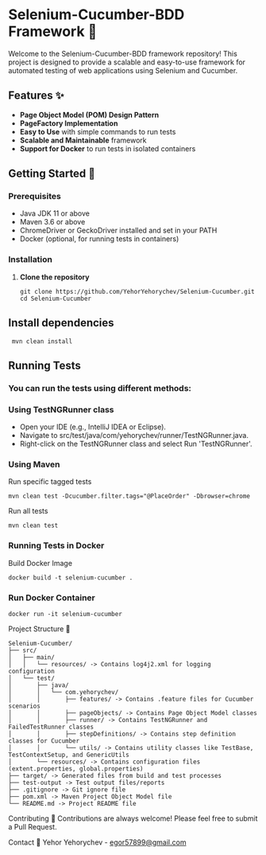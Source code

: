 # Selenium-Cucumber-BDD Framework 🥒

Welcome to the Selenium-Cucumber-BDD framework repository! This project is designed to provide a scalable and easy-to-use framework for automated testing of web applications using Selenium and Cucumber.

## Features ✨

- **Page Object Model (POM) Design Pattern**
- **PageFactory Implementation**
- **Easy to Use** with simple commands to run tests
- **Scalable and Maintainable** framework
- **Support for Docker** to run tests in isolated containers

## Getting Started 🚀

### Prerequisites

- Java JDK 11 or above
- Maven 3.6 or above
- ChromeDriver or GeckoDriver installed and set in your PATH
- Docker (optional, for running tests in containers)

### Installation

1. **Clone the repository**
   ```
   git clone https://github.com/YehorYehorychev/Selenium-Cucumber.git
   cd Selenium-Cucumber

## Install dependencies

```
 mvn clean install
```

## Running Tests

### You can run the tests using different methods:

### Using TestNGRunner class

- Open your IDE (e.g., IntelliJ IDEA or Eclipse).
- Navigate to src/test/java/com/yehorychev/runner/TestNGRunner.java.
- Right-click on the TestNGRunner class and select Run 'TestNGRunner'.

### Using Maven

Run specific tagged tests

```
mvn clean test -Dcucumber.filter.tags="@PlaceOrder" -Dbrowser=chrome
```

Run all tests

```
mvn clean test
```

### Running Tests in Docker

Build Docker Image

```
docker build -t selenium-cucumber .
```

### Run Docker Container

```
docker run -it selenium-cucumber
```

Project Structure 📂
```
Selenium-Cucumber/
├── src/
│   ├── main/
│   │   └── resources/ -> Contains log4j2.xml for logging configuration
│   └── test/
│       ├── java/
│       │   └── com.yehorychev/
│       │       ├── features/ -> Contains .feature files for Cucumber scenarios
│       │       ├── pageObjects/ -> Contains Page Object Model classes
│       │       ├── runner/ -> Contains TestNGRunner and FailedTestRunner classes
│       │       ├── stepDefinitions/ -> Contains step definition classes for Cucumber
│       │       └── utils/ -> Contains utility classes like TestBase, TestContextSetup, and GenericUtils
│       └── resources/ -> Contains configuration files (extent.properties, global.properties)
├── target/ -> Generated files from build and test processes
├── test-output -> Test output files/reports
├── .gitignore -> Git ignore file
├── pom.xml -> Maven Project Object Model file
└── README.md -> Project README file

```

Contributing 🤝
Contributions are always welcome! Please feel free to submit a Pull Request.

Contact 📧
Yehor Yehorychev - egor57899@gmail.com


